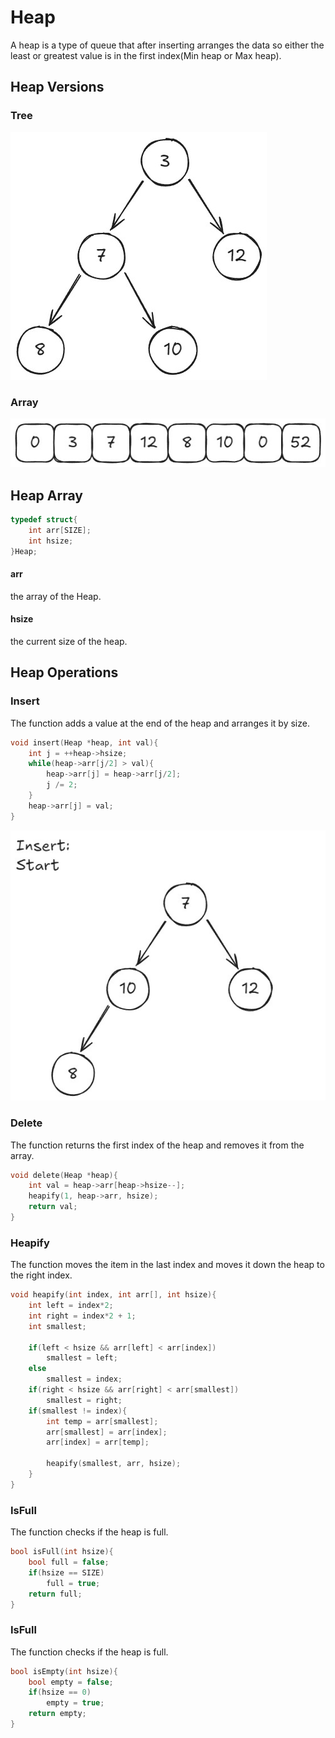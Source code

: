 # Heap

A heap is a type of queue that after inserting arranges the data so either
the least or greatest value is in the first index(Min heap or Max heap).

## Heap Versions

### Tree
![Heap_Tree](Images/Heap_Tree.png)
### Array
![Heap_Array](Images/Heap_Array.png)

## Heap Array
```c
typedef struct{
    int arr[SIZE];
    int hsize;
}Heap;
```


#### arr
the array of the Heap.

#### hsize
the current size of the heap.

## Heap Operations
### Insert
The function adds a value at the end of the heap and arranges it by size.
```c
void insert(Heap *heap, int val){
    int j = ++heap->hsize;
    while(heap->arr[j/2] > val){
        heap->arr[j] = heap->arr[j/2];
        j /= 2;
    }
    heap->arr[j] = val;
}
```

![insert_gif](Images/Heap_Insert.gif)
### Delete
The function returns the first index of the heap and removes it from the array.

```c
void delete(Heap *heap){
    int val = heap->arr[heap->hsize--];
    heapify(1, heap->arr, hsize);
    return val;
}
```
### Heapify
The function moves the item in the last index and moves it down the heap
to the right index.
```c
void heapify(int index, int arr[], int hsize){
    int left = index*2;
    int right = index*2 + 1;
    int smallest;

    if(left < hsize && arr[left] < arr[index])
        smallest = left;
    else
        smallest = index;
    if(right < hsize && arr[right] < arr[smallest])
        smallest = right;
    if(smallest != index){
        int temp = arr[smallest];
        arr[smallest] = arr[index];
        arr[index] = arr[temp];

        heapify(smallest, arr, hsize);
    }
}

```
### IsFull
The function checks if the heap is full.
```c
bool isFull(int hsize){
    bool full = false;
    if(hsize == SIZE)
        full = true;
    return full;
}
```

### IsFull
The function checks if the heap is full.
```c
bool isEmpty(int hsize){
    bool empty = false;
    if(hsize == 0)
        empty = true;
    return empty;
}
```
